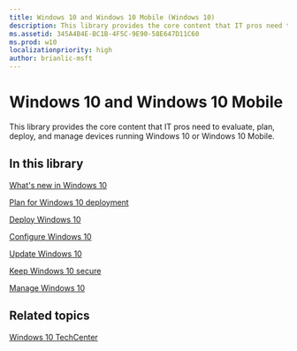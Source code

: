 ```yaml
---
title: Windows 10 and Windows 10 Mobile (Windows 10)
description: This library provides the core content that IT pros need to evaluate, plan, deploy, and manage devices running Windows 10 or Windows 10 Mobile.
ms.assetid: 345A4B4E-BC1B-4F5C-9E90-58E647D11C60
ms.prod: w10
localizationpriority: high
author: brianlic-msft
---
```


# Windows 10 and Windows 10 Mobile


This library provides the core content that IT pros need to evaluate, plan, deploy, and manage devices running Windows 10 or Windows 10 Mobile.

## In this library


[What's new in Windows 10](whats-new/index.md)

[Plan for Windows 10 deployment](plan/index.md)

[Deploy Windows 10](deploy/index.md)

[Configure Windows 10](configure/index.md)

[Update Windows 10](update/index.md)

[Keep Windows 10 secure](keep-secure/index.md)

[Manage Windows 10](manage/index.md)

## Related topics


[Windows 10 TechCenter](https://go.microsoft.com/fwlink/?LinkId=620009)

 

 





